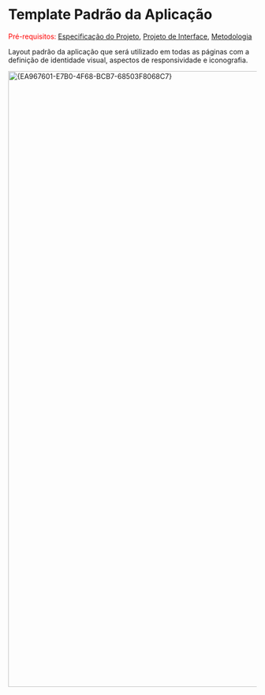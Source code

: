 # Template Padrão da Aplicação

<span style="color:red">Pré-requisitos: <a href="2-Especificação do Projeto.md"> Especificação do Projeto</a></span>, <a href="3-Projeto de Interface.md"> Projeto de Interface</a>, <a href="4-Metodologia.md"> Metodologia</a>

Layout padrão da aplicação que será utilizado em todas as páginas com a definição de identidade visual, aspectos de responsividade e iconografia.

<img width="649" height="1249" alt="{EA967601-E7B0-4F68-BCB7-68503F8068C7}" src="https://github.com/user-attachments/assets/aff9d5cd-99d4-4161-9bf7-1d28002dd427" />
